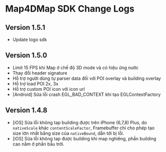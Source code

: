 # Map4DMap SDK Change Logs

## Version 1.5.1
* Update logo sdk

## Version 1.5.0
* Limit 15 FPS khi Map ở chế độ 3D mode và có hiệu ứng nước
* Thay đổi header signature
* Hỗ trợ người dùng tự parser data đối với POI overlay và building overlay
* Hỗ trợ load POI 2x, 3x
* Hỗ trợ custom POI icon với icon url
* [Android] Sửa lỗi crash EGL_BAD_CONTEXT khi tạo EGLContextFactory


## Version 1.4.8
* [iOS] Sửa lỗi không tap building được trên iPhone (6,7,8) Plus, do `nativeScale` khác `contentScaleFactor`, Framebuffer chỉ cho phép tạo size lớn nhất bằng size của `nativeBound`, dẫn tới bị lỗi.
* [iOS] Sửa lỗi không tap được building khi map nghiêng, phần building cao nằm ở phần bầu trời.
